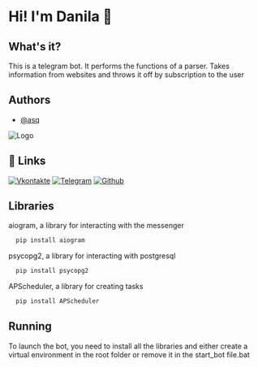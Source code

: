 
# Hi! I'm Danila 👋


## What's it?

This is a telegram bot. It performs the functions of a parser. Takes information from websites and throws it off by subscription to the user


## Authors

- [@asq](https://github.com/AsQqqq)


![Logo](https://mir-s3-cdn-cf.behance.net/project_modules/fs/40e0bd64188781.5aca5bcc1e7c7.gif)


## 🔗 Links
[![Vkontakte](https://img.shields.io/badge/Vkontakte-000?style=for-the-badge&logo=vk&logoColor=white)](https://vk.com/da_ya_dalbaeb/)
[![Telegram](https://img.shields.io/badge/Telegram-000?style=for-the-badge&logo=telegram&logoColor=white)](https://t.me/kapusta_228_l)
[![Github](https://img.shields.io/badge/Github-000?style=for-the-badge&logo=github&logoColor=white)](https://github.com/AsQqqq)


## Libraries

aiogram, a library for interacting with the messenger

```bash
  pip install aiogram
```

psycopg2, a library for interacting with postgresql

```bash
  pip install psycopg2
```

APScheduler, a library for creating tasks

```bash
  pip install APScheduler
```
## Running

To launch the bot, you need to install all the libraries and either create a virtual environment in the root folder or remove it in the start_bot file.bat